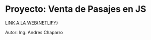 # Proyecto: Venta de Pasajes en JS

[LINK A LA WEB(NETLIFY)](https://proyecto-venta-de-pasajes.netlify.app/)

Autor: Ing. Andres Chaparro
